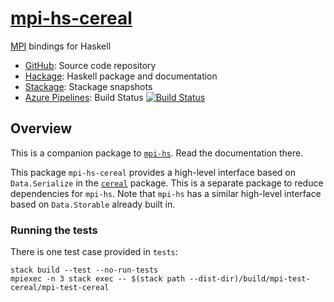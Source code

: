# [mpi-hs-cereal](https://github.com/eschnett/mpi-hs-cereal)

[MPI](https://www.mpi-forum.org) bindings for Haskell

* [GitHub](https://github.com/eschnett/mpi-hs-cereal): Source code repository
* [Hackage](http://hackage.haskell.org/package/mpi-hs-cereal): Haskell
  package and documentation
* [Stackage](https://www.stackage.org/package/mpi-hs-cereal): Stackage
  snapshots
* [Azure
  Pipelines](https://dev.azure.com/schnetter/mpi-hs-cereal/_build):
  Build Status [![Build
  Status](https://dev.azure.com/schnetter/mpi-hs-cereal/_apis/build/status/eschnett.mpi-hs-cereal?branchName=master)](https://dev.azure.com/schnetter/mpi-hs-cereal/_build/latest?definitionId=8&branchName=master)



## Overview

This is a companion package to
[`mpi-hs`](https://github.com/eschnett/mpi-hs). Read the documentation
there.

This package `mpi-hs-cereal` provides a high-level interface based on
`Data.Serialize` in the
[`cereal`](https://hackage.haskell.org/package/cereal) package. This
is a separate package to reduce dependencies for `mpi-hs`. Note that
`mpi-hs` has a similar high-level interface based on `Data.Storable`
already built in.

### Running the tests

There is one test case provided in `tests`:

```
stack build --test --no-run-tests
mpiexec -n 3 stack exec -- $(stack path --dist-dir)/build/mpi-test-cereal/mpi-test-cereal
```
